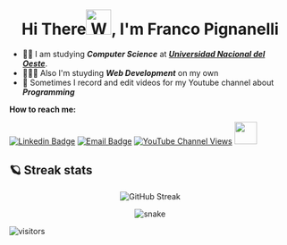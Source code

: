 <h1 align="center">Hi There<img src="https://raw.githubusercontent.com/nixin72/nixin72/master/wave.gif" 
         alt="Waving hand animated gif"
         height="45"
         width="45" />, I'm Franco Pignanelli</h1> 
         
- 👨‍🎓 I am studying ***Computer Science*** at [***Universidad Nacional del Oeste***](http://www.uno.edu.ar).
- 👨🏻‍💻 Also I'm stuyding ***Web Development*** on my own
- 🎥 Sometimes I record and edit videos for my Youtube channel about ***Programming***

<!-- logos de tecnologías -->

**How to reach me:** 
<!-- Social badges -->
[![Linkedin Badge](https://img.shields.io/badge/-LinkedIn-0075b5?style=for-the-badge&logo=Linkedin&logoWidth=20)](https://www.linkedin.com/in/francopignanelli/)
<a href="mailto:francopignanelli@outlook.com" target="_blank">
![Email Badge](https://img.shields.io/badge/-Mail-blue?style=for-the-badge&logo=appveyor)<a/>
<a href="https://www.youtube.com/c/asimovcode" target="_blank">![YouTube Channel Views](https://img.shields.io/youtube/channel/views/UCV_jmqkyRwFyoC3_FWpVdVQ?color=%230072b1&label=Asimov%20Code&style=for-the-badge)<a/> 
<a href="https://www.youtube.com/c/asimovcode"><img height="40px" width="40px" src="https://user-images.githubusercontent.com/68193510/136159045-50a59747-0aea-4381-b7b0-f798c2a29ca3.png" href="https://www.youtube.com/c/asimovcode"><a/>
         
<!-- estadisticas de github -->         
## 🪐 Streak stats
<section align="center">   
         
![GitHub Streak](http://github-readme-streak-stats.herokuapp.com?user=francopig&theme=dark&date_format=M%20j%5B%2C%20Y%5D&sideLabels=0072B1&border=0072B1&currStreakLabel=0072B1&ring=0072B1)
         </section>
         
         
         
<!-- github snake  -->
<p align="center"><img src='https://svgshare.com/i/aru.svg' title='snake'/><p/>


<!-- contador de visitantes -->
![visitors](https://visitor-badge.glitch.me/badge?page_id=francopig.visitor-badge.issue.1)   
         
<!-- ![github followers Views](https://img.shields.io/github/followers/francopig?color=d&label=boludos%20que%20me%20siguen&logoColor=d&style=social) -->

